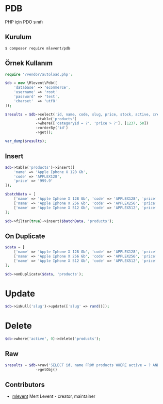 # PDB

PHP için PDO sınıfı

## Kurulum

```
$ composer require mlevent/pdb
```

## Örnek Kullanım

```php
require '/vendor/autoload.php';

$db = new \Mlevent\Pdb([
    'database' => 'ecommerce',
    'username' => 'root'
    'password' => 'test',
    'charset'  => 'utf8'
]);

$results = $db->select('id, name, code, slug, price, stock, active, created')
              ->table('products')
              ->where(['categoryId = ?', 'price > ?'], [1237, 50])
              ->orderBy('id')
              ->get();

var_dump($results);
```

## Insert

```php
$db->table('products')->insert([
    'name' => 'Apple Iphone X 128 Gb',
    'code' => 'APPLEX128',
    'price' => '999.9'
]);

$batchData = [
    ['name' => 'Apple Iphone X 128 Gb', 'code' => 'APPLEX128', 'price' => '999.9'],
    ['name' => 'Apple Iphone X 256 Gb', 'code' => 'APPLEX256', 'price' => '1149.9'],
    ['name' => 'Apple Iphone X 512 Gb', 'code' => 'APPLEX512', 'price' => '1349.9'],
];

$db->filter(true)->insert($batchData, 'products');
```

## On Duplicate

```php
$data = [
    ['name' => 'Apple Iphone X 128 Gb', 'code' => 'APPLEX128', 'price' => '999.9'],
    ['name' => 'Apple Iphone X 256 Gb', 'code' => 'APPLEX256', 'price' => '1149.9'],
    ['name' => 'Apple Iphone X 512 Gb', 'code' => 'APPLEX512', 'price' => '1349.9'],
];

$db->onDuplicate($data, 'products');
```

# Update

```php
$db->isNull('slug')->update(['slug' => rand()]);
```

# Delete

```php
$db->where('active', 0)->delete('products');
```

## Raw

```php
$results = $db->raw('SELECT id, name FROM products WHERE active = ? AND MONTH(created) = MONTH(NOW())', 1)
              ->getObj()
```

## Contributors

-   [mlevent](https://github.com/mlevent) Mert Levent - creator, maintainer
